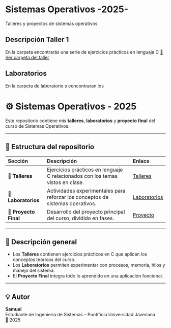 # Sistemas Operativos -2025-
Talleres y proyectos de sistemas operativos

## Descripción Taller 1
En la carpeta encontrarás una serie de ejercicios prácticos en lenguaje C [🔗 Ver carpeta del taller](https://github.com/AdrianMontLin/sistemas-operativos/tree/main/taller1%20Retos)


## Laboratorios
En la carpeta de laboratorio s eencontraran los 



# ⚙️ Sistemas Operativos - 2025

Este repositorio contiene mis **talleres**, **laboratorios** y **proyecto final** del curso de Sistemas Operativos.

---

## 📂 Estructura del repositorio

| Sección | Descripción | Enlace |
|:--------|:-------------|:--------|
| 🧩 **Talleres** | Ejercicios prácticos en lenguaje C relacionados con los temas vistos en clase. | [Talleres](https://github.com/AdrianMontLin/sistemas-operativos/tree/main/Talleres) |
| 🔬 **Laboratorios** | Actividades experimentales para reforzar los conceptos de sistemas operativos. | [Laboratorios](https://github.com/AdrianMontLin/sistemas-operativos/tree/main/Laboratorios) |
| 🚀 **Proyecto Final** | Desarrollo del proyecto principal del curso, dividido en fases. | [Proyecto](https://github.com/AdrianMontLin/sistemas-operativos/tree/main/Proyecto) |

---

## 🧠 Descripción general

- Los **Talleres** contienen ejercicios prácticos en C que aplican los conceptos teóricos del curso.  
- Los **Laboratorios** permiten experimentar con procesos, memoria, hilos y manejo del sistema.  
- El **Proyecto Final** integra todo lo aprendido en una aplicación funcional.

---

## 💡 Autor

**Samuel**  
Estudiante de Ingeniería de Sistemas – Pontificia Universidad Javeriana  
📅 2025  
